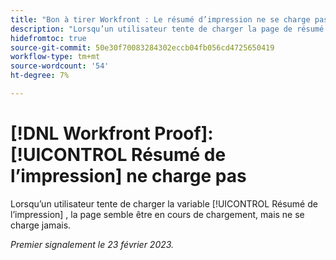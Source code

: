 ```yaml
---
title: "Bon à tirer Workfront : Le résumé d’impression ne se charge pas"
description: "Lorsqu’un utilisateur tente de charger la page de résumé d’impression, la page semble être en cours de chargement, mais ne se charge jamais."
hidefromtoc: true
source-git-commit: 50e30f70083284302eccb04fb056cd4725650419
workflow-type: tm+mt
source-wordcount: '54'
ht-degree: 7%

---
```



# [!DNL Workfront Proof]: [!UICONTROL Résumé de l’impression] ne charge pas

Lorsqu’un utilisateur tente de charger la variable [!UICONTROL Résumé de l’impression] , la page semble être en cours de chargement, mais ne se charge jamais.

_Premier signalement le 23 février 2023._

